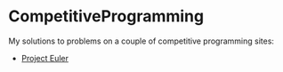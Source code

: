 # CompetitiveProgramming

My solutions to problems on a couple of competitive programming sites:
- [Project Euler](https://projecteuler.net/)
